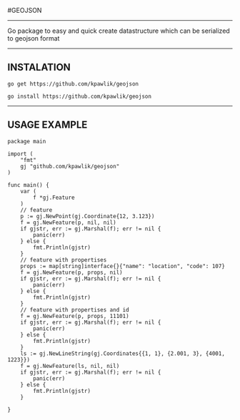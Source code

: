 #GEOJSON
***

Go package to easy and quick create datastructure which can be serialized to geojson format

***

## INSTALATION


`go get https://github.com/kpawlik/geojson`

`go install https://github.com/kpawlik/geojson`

***

## USAGE EXAMPLE

    package main

    import (
        "fmt"
        gj "github.com/kpawlik/geojson"
    )

    func main() {
        var (
            f *gj.Feature
        )
        // feature
        p := gj.NewPoint(gj.Coordinate{12, 3.123})
        f = gj.NewFeature(p, nil, nil)
        if gjstr, err := gj.Marshal(f); err != nil {
            panic(err)
        } else {
            fmt.Println(gjstr)
        }
        // feature with propertises
        props := map[string]interface{}{"name": "location", "code": 107}
        f = gj.NewFeature(p, props, nil)
        if gjstr, err := gj.Marshal(f); err != nil {
            panic(err)
        } else {
            fmt.Println(gjstr)
        }
        // feature with propertises and id
        f = gj.NewFeature(p, props, 11101)
        if gjstr, err := gj.Marshal(f); err != nil {
            panic(err)
        } else {
            fmt.Println(gjstr)
        }
        ls := gj.NewLineString(gj.Coordinates{{1, 1}, {2.001, 3}, {4001, 1223}})
        f = gj.NewFeature(ls, nil, nil)
        if gjstr, err := gj.Marshal(f); err != nil {
            panic(err)
        } else {
            fmt.Println(gjstr)
        }

    }
